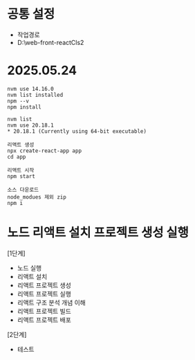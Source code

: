 # 공통 설정
- 작업경로
- D:\web-front-reactCls2

# 2025.05.24
```
nvm use 14.16.0
nvm list installed
npm --v
npm install

nvm list
nvm use 20.18.1
* 20.18.1 (Currently using 64-bit executable)

리액트 생성
npx create-react-app app
cd app

리액트 시작
npm start

소스 다운로드
node_modues 제외 zip
npm i
```

# 노드 리액트 설치 프로젝트 생성 실행
[1단계]
- 노드 실행
- 리액트 설치
- 리액트 프로젝트 생성
- 리액트 프로젝트 실행
- 리액트 구조 분석 개념 이해
- 리액트 프로젝트 빌드
- 리액트 프로젝트 배포


[2단계]
- 테스트
